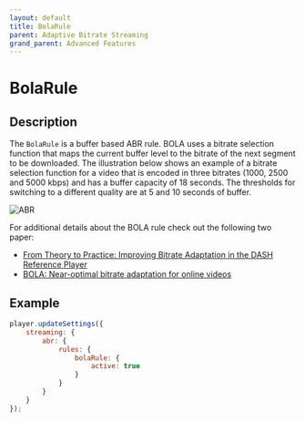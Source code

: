 ```yaml
---
layout: default
title: BolaRule
parent: Adaptive Bitrate Streaming
grand_parent: Advanced Features
---
```


# BolaRule

## Description

The `BolaRule` is a buffer based ABR rule. BOLA uses a bitrate selection function that maps the current buffer level to
the bitrate of the next segment to be downloaded. The illustration below shows an example of a bitrate selection
function for a video that is encoded in three bitrates (1000, 2500 and 5000 kbps) and has a buffer capacity of 18
seconds. The thresholds for switching to a different quality are at 5 and 10 seconds of buffer. 

![ABR]({{site.baseurl}}/assets/images/bola.png)

For additional details about the BOLA rule check out the following two paper:

* [From Theory to Practice: Improving Bitrate Adaptation in the DASH Reference Player](https://dl.acm.org/doi/pdf/10.1145/3336497)
* [BOLA: Near-optimal bitrate adaptation for online videos](https://ieeexplore.ieee.org/document/7524428)

## Example

```js
player.updateSettings({
    streaming: {
        abr: {
            rules: {
                bolaRule: {
                    active: true
                }
            }
        }
    }
});
```



